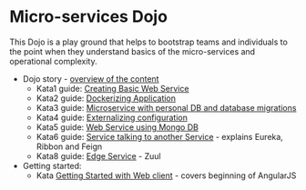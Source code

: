 # Micro-services Dojo

This Dojo is a play ground that helps to bootstrap teams and individuals to
the point when they understand basics of the micro-services and operational
complexity.

* Dojo story - [overview of the content](http://accordance.github.io/microservice-dojo/guides/docs/dojo_story.html)
  * Kata1 guide: [Creating Basic Web Service](http://accordance.github.io/microservice-dojo/guides/docs/kata1/creating_basic_web_service.html)
  * Kata2 guide: [Dockerizing Application](http://accordance.github.io/microservice-dojo/guides/docs/kata2/dockerizing_application.html)
  * Kata3 guide: [Microservice with personal DB and database migrations](http://accordance.github.io/microservice-dojo/guides/docs/kata3/service_using_mysql_db.html)
  * Kata4 guide: [Externalizing configuration](http://accordance.github.io/microservice-dojo/guides/docs/kata4/externalizing_configuration.html)
  * Kata5 guide: [Web Service using Mongo DB](http://accordance.github.io/microservice-dojo/guides/docs/kata5/service_using_mongo_db.html)
  * Kata6 guide: [Service talking to another Service](http://accordance.github.io/microservice-dojo/guides/docs/kata6/service_talking_to_service.html) -
  explains Eureka, Ribbon and Feign
  * Kata8 guide: [Edge Service](http://accordance.github.io/microservice-dojo/guides/docs/kata8/edge_service.html) -
  Zuul
* Getting started:
  * Kata [Getting Started with Web client](http://accordance.github.io/microservice-dojo/guides/docs/kata-web-client/web-client-basics.html) - covers beginning of AngularJS
